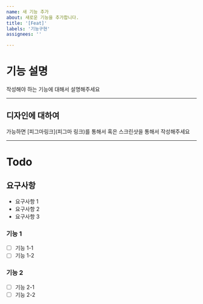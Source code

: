 ```yaml
---
name: 새 기능 추가
about: 새로운 기능을 추가합니다.
title: '[Feat]'
labels: '기능구현'
assignees: ''

---
```

# 기능 설명

작성해야 하는 기능에 대해서 설명해주세요

---

## 디자인에 대하여

가능하면 [피그마링크](피그마 링크)를 통해서 혹은 스크린샷을 통해서 작성해주세요

---

# Todo

## 요구사항
- 요구사항 1
- 요구사항 2
- 요구사항 3

### 기능 1
- [ ] 기능 1-1
- [ ] 기능 1-2

### 기능 2
- [ ] 기능 2-1
- [ ] 기능 2-2
